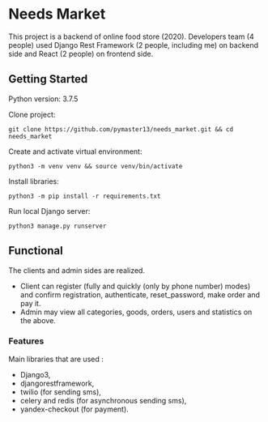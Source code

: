 # Needs Market

This project is a backend of online food store (2020). 
Developers team (4 people) used Django Rest Framework (2 people, including me) on backend side and React (2 people) on frontend side.

## Getting Started
Python version: 3.7.5

Clone project:
```
git clone https://github.com/pymaster13/needs_market.git && cd needs_market
```

Create and activate virtual environment:
```
python3 -m venv venv && source venv/bin/activate
```

Install libraries:
```
python3 -m pip install -r requirements.txt
```

Run local Django server:
```
python3 manage.py runserver
```

## Functional

The clients and admin sides are realized.
* Client can register (fully and quickly (only by phone number) modes) and confirm registration, authenticate, reset_password, make order and pay it.
* Admin may view all categories, goods, orders, users and statistics on the above.

### Features

Main libraries that are used : 
* Django3,
* djangorestframework,
* twilio (for sending sms),
* celery and redis (for asynchronous sending sms), 
* yandex-checkout (for payment). 
